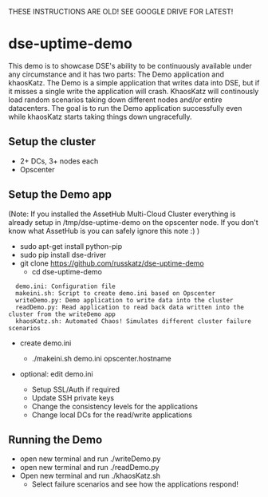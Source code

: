 THESE INSTRUCTIONS ARE OLD! SEE GOOGLE DRIVE FOR LATEST!

# dse-uptime-demo
This demo is to showcase DSE's ability to be continuously available under any circumstance and it has two parts: The Demo application and khaosKatz. The Demo is a simple application that writes data into DSE, but if it misses a single write the application will crash. KhaosKatz will continously load random scenarios taking down different nodes and/or entire datacenters. The goal is to run the Demo application successfully even while khaosKatz starts taking things down ungracefully.

## Setup the cluster
* 2+ DCs, 3+ nodes each
* Opscenter

## Setup the Demo app
(Note: If you installed the AssetHub Multi-Cloud Cluster everything is already setup in /tmp/dse-uptime-demo on the opscenter node. If you don't know what AssetHub is you can safely ignore this note :) )

* sudo apt-get install python-pip
* sudo pip install dse-driver
* git clone https://github.com/russkatz/dse-uptime-demo
  * cd dse-uptime-demo

```  
  demo.ini: Configuration file
  makeini.sh: Script to create demo.ini based on Opscenter
  writeDemo.py: Demo application to write data into the cluster
  readDemo.py: Read application to read back data written into the cluster from the writeDemo app
  khaosKatz.sh: Automated Chaos! Simulates different cluster failure scenarios
```

* create demo.ini
  * ./makeini.sh demo.ini opscenter.hostname
  
* optional: edit demo.ini
  * Setup SSL/Auth if required
  * Update SSH private keys
  * Change the consistency levels for the applications
  * Change local DCs for the read/write applications
  
## Running the Demo
* open new terminal and run ./writeDemo.py
* open new terminal and run ./readDemo.py
* Open new terminal and run ./khaosKatz.sh
  * Select failure scenarios and see how the applications respond!
  

